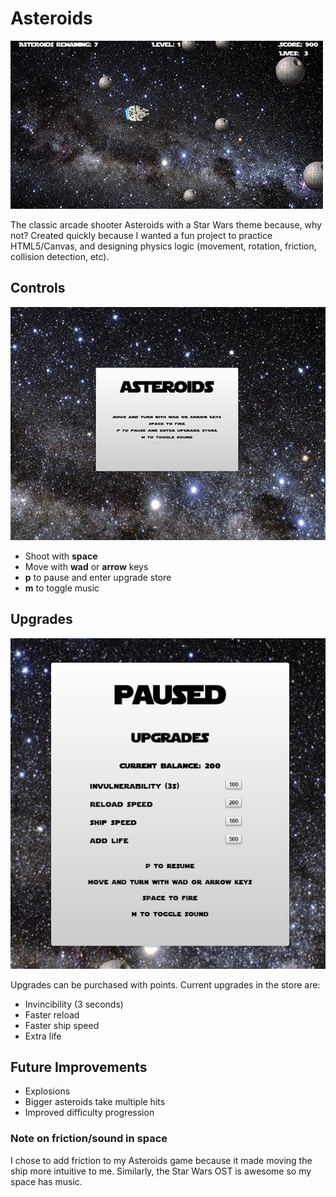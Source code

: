 # Asteroids

![asteroids]

The classic arcade shooter Asteroids with a Star Wars theme because, why not? Created quickly because I wanted a fun project to practice HTML5/Canvas, and designing physics logic (movement, rotation, friction, collision detection, etc).

## Controls

![newgame]

* Shoot with **space**
* Move with **wad** or **arrow** keys
* **p** to pause and enter upgrade store
* **m** to toggle music

## Upgrades

![store]

Upgrades can be purchased with points. Current upgrades in the store are:
* Invincibility (3 seconds)
* Faster reload
* Faster ship speed
* Extra life

## Future Improvements
* Explosions
* Bigger asteroids take multiple hits
* Improved difficulty progression

### Note on friction/sound in space
I chose to add friction to my Asteroids game because it made moving the ship more intuitive to me. Similarly, the Star Wars OST is awesome so my space has music.


[asteroids]: ./assets/asteroids.PNG
[newgame]: ./assets/newgame.PNG
[store]: ./assets/store.PNG
